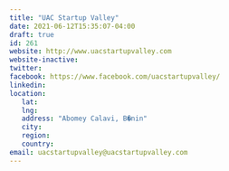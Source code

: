 ```yaml
---
title: "UAC Startup Valley"
date: 2021-06-12T15:35:07-04:00
draft: true
id: 261
website: http://www.uacstartupvalley.com
website-inactive: 
twitter: 
facebook: https://www.facebook.com/uacstartupvalley/
linkedin: 
location: 
   lat: 
   lng: 
   address: "Abomey Calavi, B�nin"
   city: 
   region: 
   country: 
email: uacstartupvalley@uacstartupvalley.com
---
```


